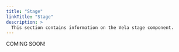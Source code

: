 ```yaml
---
title: "Stage"
linkTitle: "Stage"
description: >
  This section contains information on the Vela stage component.
---
```


COMING SOON!
